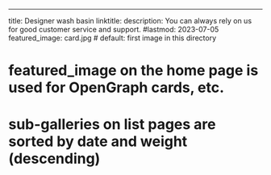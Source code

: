 ---
title: Designer wash basin
linktitle: 
description:  You can always rely on us for good customer service and support.
#lastmod: 2023-07-05
featured_image: card.jpg # default: first image in this directory
# featured_image on the home page is used for OpenGraph cards, etc.

# sub-galleries on list pages are sorted by date and weight (descending)